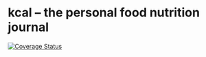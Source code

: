 # kcal – the personal food nutrition journal
[![Coverage Status](https://coveralls.io/repos/github/kcal-app/kcal/badge.svg?branch=tests)](https://coveralls.io/github/kcal-app/kcal?branch=tests)
